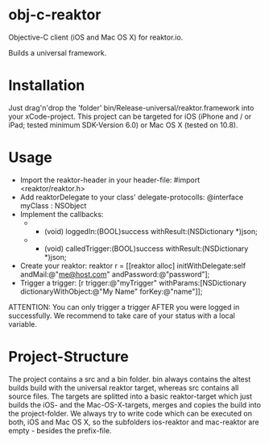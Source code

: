 obj-c-reaktor
==========

Objective-C client (iOS and Mac OS X) for reaktor.io.

Builds a universal framework.

Installation
=========
Just drag'n'drop the 'folder' bin/Release-universal/reaktor.framework into your xCode-project. This project can be targeted for iOS (iPhone and / or iPad; tested minimum SDK-Version 6.0) or Mac OS X (tested on 10.8).

Usage
=========
- Import the reaktor-header in your header-file: #import <reaktor/reaktor.h>
- Add reaktorDelegate to your class' delegate-protocolls: @interface myClass : NSObject <reaktorDelegate>
- Implement the callbacks:
   - - (void) loggedIn:(BOOL)success withResult:(NSDictionary *)json;
   - - (void) calledTrigger:(BOOL)success withResult:(NSDictionary *)json;
- Create your reaktor: reaktor r = [[reaktor alloc] initWithDelegate:self andMail:@"me@host.com" andPassword:@"password"];
- Trigger a trigger: [r trigger:@"myTrigger" withParams:[NSDictionary dictionaryWithObject:@"My Name" forKey:@"name"]];

ATTENTION: You can only trigger a trigger AFTER you were logged in successfully. We recommend to take care of your status with a local variable.

Project-Structure
=========

The project contains a src and a bin folder. bin always contains the altest builds build with the universal reaktor target, whereas src contains all source files.
The targets are splitted into a basic reaktor-target which just builds the iOS- and the Mac-OS-X-targets, merges and copies the build into the project-folder. We always try to write code which can be executed on both, iOS and Mac OS X, so the subfolders ios-reaktor and mac-reaktor are empty - besides the prefix-file.